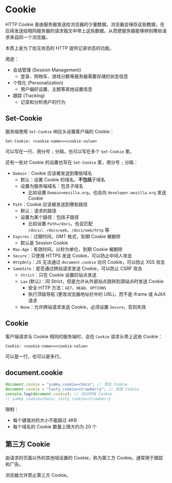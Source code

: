 # Cookie

HTTP Cookie 是由服务器发送给浏览器的少量数据，浏览器会保存这些数据，在后续发送给相同服务器的请求报文中带上这些数据，从而使服务器能够辨别哪些请求来自同一个浏览器。

本质上是为了给无状态的 HTTP 提供记录状态的功能。

用途：

- 会话管理 (Session Management)
  - 登录、购物车、游戏分数等服务器需要存储的状态信息
- 个性化 (Personalization)
  - 用户偏好设置、主题等其他设置信息
- 跟踪 (Tracking)
  - 记录和分析用户的行为

## Set-Cookie

服务端使用 `Set-Cookie` 响应头设置客户端的 Cookie：

```text
Set-Cookie: <cookie-name>=<cookie-value>
```

可以写在一行、用分号 `;` 分隔，也可以写在多个 `Set-Cookie` 里。

还有一些对 Cookie 的设置也写在 `Set-Cookie` 里，用分号 `;` 分隔：

- `Domain`：Cookie 应该被发送到哪些域名
  - 默认：设置 Cookie 的域名，**不包括**子域名
  - 设置为服务端域名：包含子域名
    - 比如设置 `Domain=mozilla.org`，也会向 `developer.mozilla.org` 发送 Cookie
- `Path`：Cookie 应该被发送到哪些路径
  - 默认：请求的路径
  - 设置为某个路径：包括子路径
    - 比如设置 `Path=/docs`，也会匹配 `/docs/`、`/docs/web`、`/docs/web/http` 等
- `Expires`：过期时间，GMT 格式，到期 Cookie 被删除
  - 默认是 Session Cookie
- `Max-Age`：有效时间，以秒为单位，到期 Cookie 被删除
- `Secure`：只使用 HTTPS 发送 Cookie，可以防止中间人攻击
- `HttpOnly`：JS 无法通过 `document.cookie` 访问 Cookie，可以防止 XSS 攻击
- `SameSite`：是否通过跨站请求发送 Cookie，可以防止 CSRF 攻击
  - `Strict`：只在 Cookie 设置的站点发送
  - `Lax` (默认)：同 Strict，但是允许从外部站点跳转到源站点时发送 Cookie
    - 安全 HTTP 方法：`GET`、`HEAD`、`OPTIONS`
    - 执行顶级导航 (更改浏览器地址栏中的 URL)，而不是 iframe 或 AJAX 请求
  - `None`：允许跨站请求发送 Cookie，必须设置 `Secure`，否则失效

## Cookie

客户端请求与 Cookie 相同的服务端时，会在 `Cookie` 请求头带上这些 Cookie：

```text
Cookie: <cookie-name>=<cookie-value>
```

可以是一行，也可以是多行。

## document.cookie

```js
document.cookie = "yummy_cookie=choco"; // 添加 Cookie
document.cookie = "tasty_cookie=strawberry"; // 添加 Cookie
console.log(document.cookie); // 访问所有 Cookie
// yummy_cookie=choco; tasty_cookie=strawberry
```

限制：

- 每个键值对的大小不能超过 4KB
- 每个域名的 Cookie 数量上限大约为 20 个

## 第三方 Cookie

由请求的页面以外的其他域设置的 Cookie，称为第三方 Cookie。通常用于跟踪和广告。

浏览器允许禁止第三方 Cookie。
